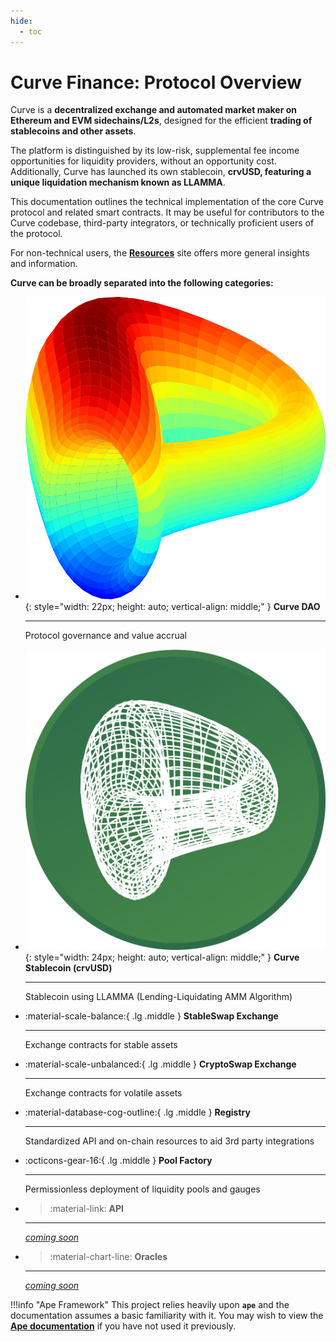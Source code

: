 ```yaml
---
hide:
  - toc
---
```


<h1>Curve Finance: Protocol Overview</h1>

Curve is a **decentralized exchange and automated market maker on Ethereum and EVM sidechains/L2s**, designed for the efficient **trading of stablecoins and other assets**. 

The platform is distinguished by its low-risk, supplemental fee income opportunities for liquidity providers, without an opportunity cost. Additionally, Curve has launched its own stablecoin, **crvUSD, featuring a unique liquidation mechanism known as LLAMMA**.

This documentation outlines the technical implementation of the core Curve protocol and related smart contracts. It may be useful for contributors to the Curve codebase, third-party integrators, or technically proficient users of the protocol.

For non-technical users, the **[Resources](https://resources.curve.fi/)** site offers more general insights and information.



**Curve can be broadly separated into the following categories:**

<div class="grid cards" markdown>

-   ![Curve DAO Logo](./images/curve_logo.svg){: style="width: 22px; height: auto; vertical-align: middle;" } **Curve DAO** 

    ---

    Protocol governance and value accrual

-   ![Curve Stablecoin (crvUSD) Logo](./images/crvUSD.svg){: style="width: 24px; height: auto; vertical-align: middle;" } **Curve Stablecoin (crvUSD)**

    ---

    Stablecoin using LLAMMA (Lending-Liquidating AMM Algorithm) 

-   :material-scale-balance:{ .lg .middle } **StableSwap Exchange**

    ---

    Exchange contracts for stable assets

-   :material-scale-unbalanced:{ .lg .middle } **CryptoSwap Exchange**

    ---

    Exchange contracts for volatile assets

-   :material-database-cog-outline:{ .lg .middle } **Registry**

    ---

    Standardized API and on-chain resources to aid 3rd party integrations

-   :octicons-gear-16:{ .lg .middle } **Pool Factory**

    ---

    Permissionless deployment of liquidity pools and gauges

-   >:material-link: **API**
    ---

    *[coming soon](./images/lama/lama_bus.png)*

-   >:material-chart-line: **Oracles**
    ---

    *[coming soon](./images/lama/lama_bus.png)*
</div>



!!!info "Ape Framework"
    This project relies heavily upon **`ape`** and the documentation assumes a basic familiarity with it. You may wish to view the [**Ape documentation**](https://docs.apeworx.io/ape/stable/index.html) if you have not used it previously.